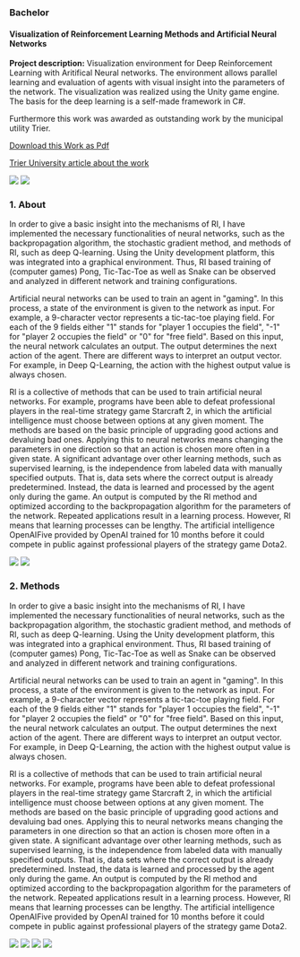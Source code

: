 <h3> Bachelor </h3> 
<h4> Visualization of Reinforcement Learning Methods and Artificial Neural Networks </h4>

**Project description:** Visualization environment for Deep Reinforcement Learning with Aritifical Neural networks. The environment allows parallel learning and evaluation of agents with visual insight into the parameters of the network. The visualization was realized using the Unity game engine. The basis for the deep learning is a self-made framework in C#.

Furthermore this work was awarded as outstanding work by the municipal utility Trier.

[Download this Work as Pdf](/pdf/Bachelorarbeit_Jonas_Wild.pdf)

[Trier University article about the work](https://www.hochschule-trier.de/informatik/news/beitrag-lesen/reinforcement-learning)

<img src="images/Step1.png?raw=true"/>
<img src="images/Step2.png?raw=true"/>

### 1. About

In order to give a basic insight into the mechanisms of RI, I have implemented the necessary functionalities of neural networks, such as the backpropagation algorithm, the stochastic gradient method, and methods of RI, such as deep Q-learning. Using the Unity development platform, this was integrated into a graphical environment. Thus, RI based training of (computer games) Pong, Tic-Tac-Toe as well as Snake can be observed and analyzed in different network and training configurations.

Artificial neural networks can be used to train an agent in "gaming". In this process, a state of the environment is given to the network as input. For example, a 9-character vector represents a tic-tac-toe playing field. For each of the 9 fields either "1" stands for "player 1 occupies the field", "-1" for "player 2 occupies the field" or "0" for "free field". Based on this input, the neural network calculates an output. The output determines the next action of the agent. There are different ways to interpret an output vector. For example, in Deep Q-Learning, the action with the highest output value is always chosen.

Rl is a collective of methods that can be used to train artificial neural networks. For example, programs have been able to defeat professional players in the real-time strategy game Starcraft 2, in which the artificial intelligence must choose between options at any given moment. The methods are based on the basic principle of upgrading good actions and devaluing bad ones. Applying this to neural networks means changing the parameters in one direction so that an action is chosen more often in a given state. A significant advantage over other learning methods, such as supervised learning, is the independence from labeled data with manually specified outputs. That is, data sets where the correct output is already predetermined. Instead, the data is learned and processed by the agent only during the game. An output is computed by the Rl method and optimized according to the backpropagation algorithm for the parameters of the network. Repeated applications result in a learning process. However, Rl means that learning processes can be lengthy. The artificial intelligence OpenAIFive provided by OpenAI trained for 10 months before it could compete in public against professional players of the strategy game Dota2.

<img src="images/Step2(1).png?raw=true"/>
<img src="images/Step2(2).png?raw=true"/>

### 2. Methods

In order to give a basic insight into the mechanisms of RI, I have implemented the necessary functionalities of neural networks, such as the backpropagation algorithm, the stochastic gradient method, and methods of RI, such as deep Q-learning. Using the Unity development platform, this was integrated into a graphical environment. Thus, RI based training of (computer games) Pong, Tic-Tac-Toe as well as Snake can be observed and analyzed in different network and training configurations.

Artificial neural networks can be used to train an agent in "gaming". In this process, a state of the environment is given to the network as input. For example, a 9-character vector represents a tic-tac-toe playing field. For each of the 9 fields either "1" stands for "player 1 occupies the field", "-1" for "player 2 occupies the field" or "0" for "free field". Based on this input, the neural network calculates an output. The output determines the next action of the agent. There are different ways to interpret an output vector. For example, in Deep Q-Learning, the action with the highest output value is always chosen.

Rl is a collective of methods that can be used to train artificial neural networks. For example, programs have been able to defeat professional players in the real-time strategy game Starcraft 2, in which the artificial intelligence must choose between options at any given moment. The methods are based on the basic principle of upgrading good actions and devaluing bad ones. Applying this to neural networks means changing the parameters in one direction so that an action is chosen more often in a given state. A significant advantage over other learning methods, such as supervised learning, is the independence from labeled data with manually specified outputs. That is, data sets where the correct output is already predetermined. Instead, the data is learned and processed by the agent only during the game. An output is computed by the Rl method and optimized according to the backpropagation algorithm for the parameters of the network. Repeated applications result in a learning process. However, Rl means that learning processes can be lengthy. The artificial intelligence OpenAIFive provided by OpenAI trained for 10 months before it could compete in public against professional players of the strategy game Dota2.

<img src="images/Step3.png?raw=true"/>
<img src="images/Step4.png?raw=true"/>
<img src="images/Step5.png?raw=true"/>
<img src="images/Step6.png?raw=true"/>
